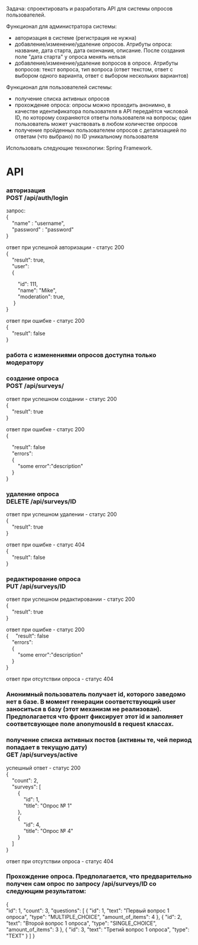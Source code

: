 Задача: спроектировать и разработать API для системы опросов пользователей.

Функционал для администратора системы:

- авторизация в системе (регистрация не нужна)
- добавление/изменение/удаление опросов. Атрибуты опроса: название, дата старта, дата окончания, описание. После
  создания поле "дата старта" у опроса менять нельзя
- добавление/изменение/удаление вопросов в опросе. Атрибуты вопросов: текст вопроса, тип вопроса (ответ текстом, ответ с
  выбором одного варианта, ответ с выбором нескольких вариантов)

Функционал для пользователей системы:

- получение списка активных опросов
- прохождение опроса: опросы можно проходить анонимно, в качестве идентификатора пользователя в API передаётся числовой
  ID, по которому сохраняются ответы пользователя на вопросы; один пользователь может участвовать в любом количестве
  опросов
- получение пройденных пользователем опросов с детализацией по ответам (что выбрано) по ID уникальному пользователя

Использовать следующие технологии: Spring Framework.

<H1>API</H1>

<h3>авторизация<br>
POST /api/auth/login</h3>

запрос:<br>
{<br>
&nbsp;&nbsp;&nbsp;&nbsp;"name" : "username",<br>
&nbsp;&nbsp;&nbsp;&nbsp;"password" : "password"<br>
}

ответ при успешной авторизации - статус 200 <br>
{<br>
&nbsp;&nbsp;&nbsp;&nbsp;"result":  true,<br>
&nbsp;&nbsp;&nbsp;&nbsp;"user": <br>
&nbsp;&nbsp;&nbsp;&nbsp;{<br>

&nbsp;&nbsp;&nbsp;&nbsp;&nbsp;&nbsp;&nbsp;&nbsp;"id": 111,<br>
&nbsp;&nbsp;&nbsp;&nbsp;&nbsp;&nbsp;&nbsp;&nbsp;"name": "Mike",<br>
&nbsp;&nbsp;&nbsp;&nbsp;&nbsp;&nbsp;&nbsp;&nbsp;"moderation": true,<br>&nbsp;&nbsp;&nbsp;&nbsp; }<br> }

ответ при ошибке - статус 200<br> {<br>
&nbsp;&nbsp;&nbsp;&nbsp;"result": false<br>
}

<h3>работа с изменениями опросов доступна только модератору</h3>

<h3>создание опроса<br>
POST /api/surveys/</h3>
ответ при успешном создании - статус 200 <br>
{<br>
&nbsp;&nbsp;&nbsp;&nbsp;"result": true <br>}

ответ при ошибке - статус 200<br> {

&nbsp;&nbsp;&nbsp;&nbsp;"result": false<br>
&nbsp;&nbsp;&nbsp;&nbsp;"errors":<br>
&nbsp;&nbsp;&nbsp;&nbsp;{<br>
&nbsp;&nbsp;&nbsp;&nbsp;&nbsp;&nbsp;&nbsp;&nbsp;"some error":"description"<br>&nbsp;&nbsp;&nbsp;&nbsp;} <br>}

<h3>удаление опроса<br>
DELETE /api/surveys/ID</h3>
ответ при успешном удалении - статус 200 <br>{<br>
&nbsp;&nbsp;&nbsp;&nbsp;"result": true<br> }<br>

ответ при ошибке - статус 404 <br>{<br>
&nbsp;&nbsp;&nbsp;&nbsp;"result": false <br>}

<h3>редактирование опроса<br>
PUT /api/surveys/ID</h3>
ответ при успешном редактировании - статус 200 <br>
{<br>
&nbsp;&nbsp;&nbsp;&nbsp;"result": true<br> }<br>

ответ при ошибке - статус 200<br>
{
&nbsp;&nbsp;&nbsp;&nbsp;"result": false<br>
&nbsp;&nbsp;&nbsp;&nbsp;"errors":<br>
&nbsp;&nbsp;&nbsp;&nbsp;{<br>
&nbsp;&nbsp;&nbsp;&nbsp;&nbsp;&nbsp;&nbsp;&nbsp;"some error":"description"<br>&nbsp;&nbsp;&nbsp;&nbsp;} <br>}

ответ при отсутствии опроса - статус 404

<h3>Анонимный пользователь получает id, которого заведомо нет в базе. 
В момент генерации соответствующий user заноситься в базу (этот механизм не реализован).
Предполагается что фронт фиксирует этот id и заполняет соответсвующее поле anonymousId в request классах.</h3>

<h3>получение списка активных постов (активны те, чей период попадает в текущую дату)<br>
GET /api/surveys/active</h3>
успешный ответ - статус 200<br>
{<br>
&nbsp;&nbsp;&nbsp;&nbsp;"count": 2,<br>
&nbsp;&nbsp;&nbsp;&nbsp;"surveys": [<br>
&nbsp;&nbsp;&nbsp;&nbsp;&nbsp;&nbsp;&nbsp;&nbsp;{<br>
&nbsp;&nbsp;&nbsp;&nbsp;&nbsp;&nbsp;&nbsp;&nbsp;&nbsp;&nbsp;&nbsp;&nbsp;"id": 1,<br>
&nbsp;&nbsp;&nbsp;&nbsp;&nbsp;&nbsp;&nbsp;&nbsp;&nbsp;&nbsp;&nbsp;&nbsp;"title": "Опрос № 1"<br>
&nbsp;&nbsp;&nbsp;&nbsp;&nbsp;&nbsp;&nbsp;&nbsp;},<br>
&nbsp;&nbsp;&nbsp;&nbsp;&nbsp;&nbsp;&nbsp;&nbsp;{<br>
&nbsp;&nbsp;&nbsp;&nbsp;&nbsp;&nbsp;&nbsp;&nbsp;&nbsp;&nbsp;&nbsp;&nbsp;"id": 4,<br>
&nbsp;&nbsp;&nbsp;&nbsp;&nbsp;&nbsp;&nbsp;&nbsp;&nbsp;&nbsp;&nbsp;&nbsp;"title": "Опрос № 4"<br>
&nbsp;&nbsp;&nbsp;&nbsp;&nbsp;&nbsp;&nbsp;&nbsp;}<br>
&nbsp;&nbsp;&nbsp;&nbsp;]<br>
}<br>

ответ при отсутствии опроса - статус 404

<h3>Прохождение опроса. Предполагается, что предварительно получен сам опрос по запросу
/api/surveys/ID со следующим результатом:</h3>
{<br>
"id": 1,
"count": 3,
"questions": [
{
"id": 1,
"text": "Первый вопрос 1 опроса",
"type": "MULTIPLE_CHOICE",
"amount_of_items": 4
},
{
"id": 2,
"text": "Второй вопрос 1 опроса",
"type": "SINGLE_CHOICE",
"amount_of_items": 3
},
{
"id": 3,
"text": "Третий вопрос 1 опроса",
"type": "TEXT"
}
]
}
